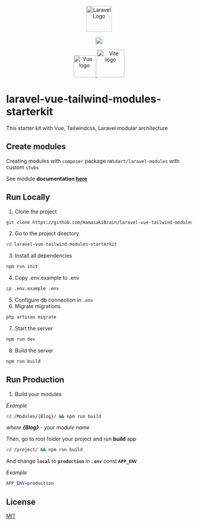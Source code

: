 <p align="center">
<a href="https://laravel.com"><img src="https://raw.githubusercontent.com/laravel/art/master/logo-lockup/5%20SVG/2%20CMYK/1%20Full%20Color/laravel-logolockup-cmyk-red.svg" height="70" alt="Laravel Logo"></a>
</p>
<p align="center">
<a href="https://tailwindcss.com/">
<picture>
    <source media="(prefers-color-scheme: dark)" srcset="https://raw.githubusercontent.com/tailwindlabs/tailwindcss/HEAD/.github/logo-dark.svg" height="20">
    <source media="(prefers-color-scheme: light)" srcset="https://raw.githubusercontent.com/tailwindlabs/tailwindcss/HEAD/.github/logo-light.svg" height="20">
    <img alt="Tailwind CSS" src="https://raw.githubusercontent.com/tailwindlabs/tailwindcss/HEAD/.github/logo-light.svg"  height="20">
</picture>
</a>
</p>
<p align="center">
  <a href="https://vuejs.org" target="_blank" rel="noopener noreferrer">
        <img height="60" src="https://vuejs.org/images/logo.png" alt="Vue logo">
    </a>
    <a style="position: relative;">
        <img height="75" src="https://vitejs.dev/logo-with-shadow.png" alt="Vite logo" />
    </a>
</p>

# laravel-vue-tailwind-modules-starterkit   
This starter kit with Vue, Tailwindcss, Laravel modular architecture

## Create modules
Creating modules with `composer` package `nWidart/laravel-modules` with custom `stubs`

See module **documentation [here](https://docs.laravelmodules.com/v9/introduction)**
## Run Locally  
1. Clone the project

~~~bash  
git clone https://github.com/HamasakiBrain/laravel-vue-tailwind-modules-starterkit.git
~~~

2. Go to the project directory  

~~~bash  
cd laravel-vue-tailwind-modules-starterkit
~~~

3. Install all dependencies  
~~~bash  
npm run init
~~~
4. Copy .env.example to .env
~~~bash
cp .env.example .env
~~~
5. Configure db connection in `.env`
6. Migrate migrations
~~~bash
php artisan migrate
~~~
7. Start the server  

~~~bash  
npm run dev
~~~

8. Build the server  

~~~bash  
npm run build
~~~
## Run Production  
1. Build your modules 

*Example*

```bash
cd /Modules/{Blog}/ && npm run build
```
*where **{Blog}** - your module name*

Then, go to root folder your project and run **build** app
```bash
cd /project/ && npm run build
```
And change **`local`** to **`production`** in **`.env`** const **`APP_ENV`**

*Example*
```bash
APP_ENV=production
```
## License  
[MIT](https://choosealicense.com/licenses/mit/)  
 
